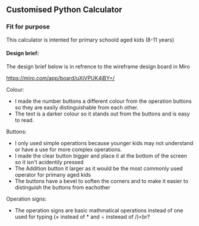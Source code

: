 ## Customised Python Calculator
### Fit for purpose<br>
This calculator is intented for primary schoold aged kids (8-11 years)
#### Design brief:

The design brief below is in refrence to the wireframe design board in Miro

https://miro.com/app/board/uXjVPUK4jBY=/


Colour:
- I made the number buttons a different colour from the operation buttons so they are easily distinguishable from each other.<br>
- The text is a darker colour so it stands out from the buttons and is easy to read.<br>

Buttons:
- I only used simple operations because younger kids may not understand or have a use for more complex operations.<br>
- I made the clear button bigger and place it at the bottom of the screen so it isn't acidentily pressed<br> 
- The Addition button it larger as it would be the most commonly used operator for primany aged kids<br>
- The buttons have a bevel to soften the corners and to make it easier to distinguish the buttons from eachother<br> 

Operation signs:
- The operation signs are basic mathmatical operations instead of one used for typing (× instead of * and ÷ insteead of /)<br?
